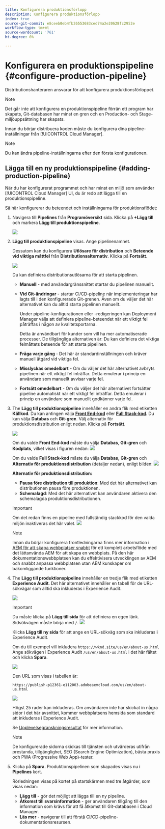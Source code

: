 ```yaml
---
title: Konfigurera produktionsförlopp
description: Konfigurera produktionsförlopp
index: true
source-git-commit: e8ceeb0eb4fb26553683ced74a2e20628fc2952e
workflow-type: tm+mt
source-wordcount: '761'
ht-degree: 0%

---
```



# Konfigurera en produktionspipeline {#configure-production-pipeline}

Distributionshanteraren ansvarar för att konfigurera produktionsförloppet.

>[!NOTE]
>Det går inte att konfigurera en produktionspipeline förrän ett program har skapats, Git-databasen har minst en gren och en Production- och Stage-miljöuppsättning har skapats.

Innan du börjar distribuera koden måste du konfigurera dina pipeline-inställningar från [!UICONTROL Cloud Manager].

>[!NOTE]
>Du kan ändra pipeline-inställningarna efter den första konfigurationen.

## Lägga till en ny produktionspipeline {#adding-production-pipeline}

När du har konfigurerat programmet och har minst en miljö som använder [!UICONTROL Cloud Manager] UI, du är redo att lägga till en produktionspipeline.

Så här konfigurerar du beteendet och inställningarna för produktionsflödet:

1. Navigera till **Pipelines** från **Programöversikt** sida.
Klicka på **+Lägg till** och markera **Lägg till produktionspipeline**.

   ![](/help/implementing/cloud-manager/assets/configure-pipeline/add-prod-1.png)

1. **Lägg till produktionspipeline** visas. Ange pipelinenamnet.

   Dessutom kan du konfigurera **Utlösare för distribution** och **Beteende vid viktiga måttfel** från **Distributionsalternativ**. Klicka på **Fortsätt**.

   ![](/help/implementing/cloud-manager/assets/configure-pipeline/prod-pipeline-add2.png)


   Du kan definiera distributionsutlösarna för att starta pipelinen.

   * **Manuell** - med användargränssnittet startar du pipelinen manuellt.
   * **Vid Git-ändringar** - startar CI/CD-pipeline när implementeringar har lagts till i den konfigurerade Git-grenen. Även om du väljer det här alternativet kan du alltid starta pipelinen manuellt.

      Under pipeline-konfigurationen eller -redigeringen kan Deployment Manager välja att definiera pipeline-beteendet när ett viktigt fel påträffas i någon av kvalitetsportarna.

      Detta är användbart för kunder som vill ha mer automatiserade processer. De tillgängliga alternativen är:
   Du kan definiera det viktiga felmåttets beteende för att starta pipelinen.

   * **Fråga varje gång** - Det här är standardinställningen och kräver manuell åtgärd vid viktiga fel.
   * **Misslyckas omedelbart** - Om du väljer det här alternativet avbryts pipelinen när ett viktigt fel inträffar. Detta emulerar i princip en användare som manuellt avvisar varje fel.
   * **Fortsätt omedelbart** - Om du väljer det här alternativet fortsätter pipeline automatiskt när ett viktigt fel inträffar. Detta emulerar i princip en användare som manuellt godkänner varje fel.


1. The **Lägg till produktionspipeline** innehåller en andra flik med etiketten **Källkod**. Du kan antingen välja **[Front End-kod](/help/implementing/cloud-manager/configuring-pipelines/introduction-ci-cd-pipelines.md#front-end)** eller **[Full Stack-kod](/help/implementing/cloud-manager/configuring-pipelines/introduction-ci-cd-pipelines.md#full-stack-pipeline)**. Du kan välja **Databas** och **Git-gren**. Välj alternativ för produktionsdistribution enligt nedan. Klicka på **Fortsätt**.

   ![](/help/implementing/cloud-manager/assets/configure-pipeline/prodpipeline-fullstack1.png)

   Om du valde **Front End-kod** måste du välja **Databas**, **Git-gren** och **Kodplats**, vilket visas i figuren nedan:
   ![](/help/implementing/cloud-manager/assets/configure-pipeline/prodpipeline-fullstack1.png)

   Om du valde **Full Stack-kod** måste du välja **Databas**, **Git-gren** och **Alternativ för produktionsdistribution** (detaljer nedan), enligt bilden:
   ![](/help/implementing/cloud-manager/assets/configure-pipeline/prodpipeline-fullstack2.png)

   **Alternativ för produktionsdistribution:**

   * **Pausa före distribution till produktion**: Med det här alternativet kan distributionen pausa före produktionen.
   * **Schemalagd**: Med det här alternativet kan användaren aktivera den schemalagda produktionsdistributionen.

   >[!IMPORTANT]
   >Om det redan finns en pipeline med fullständig stackkod för den valda miljön inaktiveras det här valet.
   >![](/help/implementing/cloud-manager/assets/configure-pipeline/full-stack-disabled.png)

   >[!NOTE]
   >Innan du börjar konfigurera frontledningarna finns mer information i [AEM för att skapa webbplatser snabbt](https://experienceleague.adobe.com/docs/experience-manager-cloud-service/sites-journey/quick-site/overview.html) för ett komplett arbetsflöde med det lättanvända AEM för att skapa en webbplats. På den här dokumentationswebbplatsen kan du effektivisera utvecklingen av AEM och snabbt anpassa webbplatsen utan AEM kunskaper om bakomliggande funktioner.


1. The **Lägg till produktionspipeline** innehåller en tredje flik med etiketten **Experience Audit**. Det här alternativet innehåller en tabell för de URL-sökvägar som alltid ska inkluderas i Experience Audit.

   ![](/help/implementing/cloud-manager/assets/configure-pipeline/add-prod-audit.png)

   >[!IMPORTANT]
   >Du måste klicka på **Lägg till sida** för att definiera en egen länk. Sidsökvägen måste börja med `/`.
   >![](/help/implementing/cloud-manager/assets/configure-pipeline/add-prod-audit2.png)


   Klicka **Lägg till ny sida** för att ange en URL-sökväg som ska inkluderas i Experience Audit.

   Om du till exempel vill inkludera `https://wknd.site/us/en/about-us.html` Ange sökvägen i Experience Audit `/us/en/about-us.html` i det här fältet och klicka **Spara**.

   ![](/help/implementing/cloud-manager/assets/configure-pipeline/add-prod-audit3.png)

   Den URL som visas i tabellen är:

   `https://publish-p12361-e112003.adobeaemcloud.com/us/en/about-us.html`

   ![](/help/implementing/cloud-manager/assets/configure-pipeline/add-prod-audit4.png)

   Högst 25 rader kan inkluderas. Om användaren inte har skickat in några sidor i det här avsnittet, kommer webbplatsens hemsida som standard att inkluderas i Experience Audit.

   Se [Upplevelsegranskningsresultat](/help/implementing/cloud-manager/experience-audit-testing.md) för mer information.

   >[!NOTE]
   > De konfigurerade sidorna skickas till tjänsten och utvärderas utifrån prestanda, tillgänglighet, SEO (Search Engine Optimization), bästa praxis och PWA (Progressive Web App)-tester.

1. Klicka på **Spara**. Produktionspipelinen som skapades visas nu i **Pipelines** kort.

   Rörledningen visas på kortet på startskärmen med tre åtgärder, som visas nedan:

   * **Lägg till** - gör det möjligt att lägga till en ny pipeline.
   * **Åtkomst till svarsinformation** - ger användaren tillgång till den information som krävs för att få åtkomst till Git-databasen i Cloud Manager.
   * **Läs mer** - navigerar till att förstå CI/CD-pipeline-dokumentationsresursen.


